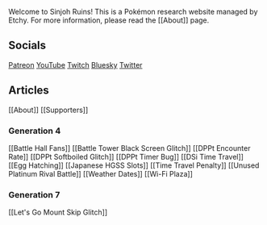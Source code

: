 Welcome to Sinjoh Ruins! This is a Pokémon research website managed by Etchy. For more information, please read the [[About]] page.
## Socials
[Patreon](https://www.patreon.com/c/Etchy)
[YouTube](https://youtube.com/etch)
[Twitch](https://twitch.tv/etchy)
[Bluesky](https://etchy.bsky.social)
[Twitter](https://twitter.com/etchyok)
## Articles
[[About]]
[[Supporters]]
### Generation 4
[[Battle Hall Fans]]
[[Battle Tower Black Screen Glitch]]
[[DPPt Encounter Rate]]
[[DPPt Softboiled Glitch]]
[[DPPt Timer Bug]]
[[DSi Time Travel]]
[[Egg Hatching]]
[[Japanese HGSS Slots]]
[[Time Travel Penalty]]
[[Unused Platinum Rival Battle]]
[[Weather Dates]]
[[Wi-Fi Plaza]]
### Generation 7
[[Let's Go Mount Skip Glitch]]